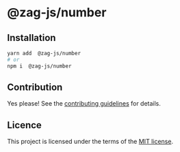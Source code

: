 # @zag-js/number

## Installation

```sh
yarn add  @zag-js/number
# or
npm i  @zag-js/number
```

## Contribution

Yes please! See the [contributing guidelines](https://github.com/chakra-ui/core/blob/main/CONTRIBUTING.md) for details.

## Licence

This project is licensed under the terms of the [MIT license](https://github.com/chakra-ui/core/blob/main/LICENSE).

